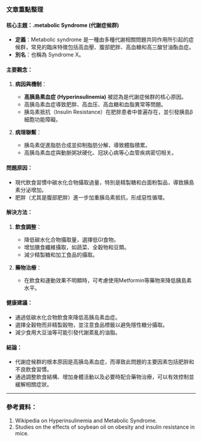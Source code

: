 ### 文章重點整理

#### 核心主題：.metabolic Syndrome (代謝症候群)
- **定義**：Metabolic syndrome 是一種由多種代謝相關問題共同作用所引起的症候群，常見的臨床特徵包括高血壓、腹部肥胖、高血糖和高三酸甘油酯血症。
- **別名**：也稱為 Syndrome X。

#### 主要觀念：
1. **病因與機制**：
   - **高胰島素血症 (Hyperinsulinemia)** 被認為是代謝症候群的核心原因。
   - 高胰岛素血症導致肥胖、高血压、高血糖和血脂異常等問題。
   - 胰岛素抵抗（Insulin Resistance）在肥胖患者中普遍存在，並引發胰島β細胞功能障礙。

2. **病理聯繫**：
   - 胰岛素促進脂肪合成並抑制脂肪分解，導致體脂積累。
   - 高胰岛素血症與動脈粥狀硬化、冠狀心病等心血管疾病密切相关。

#### 問題原因：
- 現代飲食習慣中碳水化合物攝取過量，特別是精製糖和白面粉製品，導致胰島素分泌增加。
- 肥胖（尤其是腹部肥胖）進一步加重胰岛素抵抗，形成惡性循環。

#### 解決方法：
1. **飲食調整**：
   - 降低碳水化合物攝取量，選擇低GI食物。
   - 增加膳食纖維攝取，如蔬菜、全穀物和豆類。
   - 減少精製糖和加工食品的攝取。

2. **藥物治療**：
   - 在飲食和運動效果不明顯時，可考慮使用Metformin等藥物來降低胰島素水平。

#### 健康建議：
- 通過低碳水化合物飲食來降低高胰岛素血症。
- 選擇全穀物而非精製榖物，並注意食品標籤以避免隱性糖分攝取。
- 減少食用大豆油等可能引發代謝紊亂的油脂。

#### 結論：
- 代謝症候群的根本原因是高胰岛素血症，而導致此問題的主要因素包括肥胖和不良飲食習慣。
- 通過調整飲食結構、增加身體活動以及必要時配合藥物治療，可以有效控制並緩解相關症狀。

---

### 參考資料：
1. Wikipedia on Hyperinsulinemia and Metabolic Syndrome.
2. Studies on the effects of soybean oil on obesity and insulin resistance in mice.